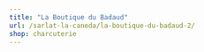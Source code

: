 ```yaml
---
title: "La Boutique du Badaud"
url: /sarlat-la-caneda/la-boutique-du-badaud-2/
shop: charcuterie
---
```

